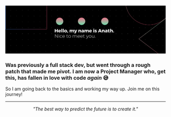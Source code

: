 ![GitHub Logo](images/banner.png)

<h3>Was previously a full stack dev, but went through a rough patch that made me pivot. I am now a Project Manager who, get this, has fallen in love with code <i>again</i> 😅 </h3>
<p>So I am going back to the basics and working my way up. Join me on this journey!</p>

<!-- <div align="center">
  <h1>👋</h1>
  <p>A Project Manager and Frontend Developer</p>
</div>

<br>

---

## 🚀 About Me

<p>I'm a passionate and results-driven professional with a unique blend of experience in <strong>Software Engineering</strong> and <strong>Project Management</strong>. After a fulfilling period steering projects and leading teams, I'm enthusiastically returning to my roots in development, specifically focusing on becoming a proficient <strong>Frontend Developer</strong>.</p>

<p>True engineering excellence lies in building not just beautiful interfaces but also highly functional, performant, and maintainable web applications. My background in project management has instilled in me a strong understanding of product lifecycle, team collaboration, and delivering impactful solutions, which I now bring to my development work.</p>

<p>Currently, my goal is to leverage my renewed coding and professional skills to contribute as a Frontend Developer within my current company, focusing on innovative and user-centric web solutions.</p>

### Why Frontend?

<p>The immediate visual feedback, the intricate dance between design and code, and the direct impact on user interaction are what truly captivate me about frontend development. I thrive on the challenge of transforming complex ideas into seamless and delightful digital experiences.</p>

<br>

---

## 🎯 My Current Focus

<p>My learning and project efforts are intensely concentrated on modern frontend technologies, particularly:</p>

<ul>
  <li>⚛️ <strong>React.js:</strong> Building dynamic and efficient user interfaces.</li>
  <li>➡️ <strong>Next.js:</strong> Developing powerful, production-ready React applications with server-side rendering and static site generation capabilities.</li>
  <li>📏 <strong>TypeScript:</strong> Enhancing code quality, scalability, and maintainability through strong typing.</li>
  <li>✨ <strong>Clean Code & Best Practices:</strong> Writing readable, reusable, and testable code.</li>
  <li>🌐 <strong>Responsive Design & Accessibility:</strong> Ensuring web applications are universally accessible and performant across all devices.</li>
</ul>

---

## 🎯 My Skills

<div>

![HTML](https://img.shields.io/badge/HTML-E34F26?style=for-the-badge&logo=html5&logoColor=white)
![CSS](https://img.shields.io/badge/CSS-1572B6?style=for-the-badge&logo=css3&logoColor=white)
![TYPESCRIPT](https://shields.io/badge/TypeScript-3178C6?style=for-the-badge&logo=TypeScript&logoColor=white)
![MYSQL](https://img.shields.io/badge/MySQL-4479A1?style=for-the-badge&logo=mysql&logoColor=white)
![REACT](https://img.shields.io/badge/-ReactJs-61DAFB?logo=react&logoColor=white&style=for-the-badge)
![NEXT](https://img.shields.io/badge/next.js-000000?style=for-the-badge&logo=nextdotjs&logoColor=white)
  
</div>

---

## 🌱 Learning & Growth

<p>I am actively building my skills through:</p>
<ul>
  <li>Hands-on coding, building personal projects, and contributing to open-source initiatives to solidify theoretical knowledge with practical application (desire to start contributing to open source).</li>
  <li>Engaging with the developer community, participating in online forums, and staying updated with the latest industry trends and best practices.</li>
</ul>

<br>

--- -->

<!--## 💻 Projects

<p>Here are some projects where I'm applying my skills. More coming soon as I progress!</p>

<table width="100%">
  <thead>
    <tr>
      <th width="30%" align="left">Project Name</th>
      <th width="50%" align="left">Description</th>
      <th width="20%" align="left">Technologies</th>
    </tr>
  </thead>
  <tbody>
    <tr>
      <td><a href="[Link to Project 1 Repo]">Project X</a></td>
      <td>A [brief, compelling description of Project X, highlighting its purpose or a key feature]. This project demonstrates my ability to [mention a specific skill like API integration, state management, etc.].</td>
      <td>React, Next.js, TypeScript, [Other Tech]</td>
    </tr>
    <tr>
      <td><a href="[Link to Project 2 Repo]">Portfolio Website V2</a></td>
      <td>My personal portfolio, rebuilt from scratch to showcase my latest frontend development skills and design aesthetic. Focus on performance and responsive design.</td>
      <td>Next.js, TypeScript, Tailwind CSS</td>
    </tr>
    <tr>
      <td><a href="[Link to Project 3 Repo]">[Your Next Project Idea]</a></td>
      <td><i>(Coming Soon)</i> A [brief idea of your next project, e.g., "e-commerce prototype," "data visualisation dashboard"].</td>
      <td>React, [Other Tech]</td>
    </tr>
  </tbody>
</table>
<br>
<div align="center">
  <p>➡️ Explore more projects in my repositories! ➡️</p>
</div>

<br>

--- -->

<!-- ## 🤝 Let's Connect!

<p>I'm always open to collaborating on interesting projects, sharing knowledge, and discussing new opportunities, especially those involving Frontend Dev. Let's build something amazing together!</p>

<p align="center">
  <a href="mailto:anathkantonda@gmail.com">
    <img src="https://img.shields.io/badge/Email-D14836?style=for-the-badge&logo=gmail&logoColor=white" alt="Email" />
  </a>
  <a href="https://linkedin.com/in/anathkantonda" target="_blank">
    <img src="https://img.shields.io/badge/LinkedIn-0077B5?style=for-the-badge&logo=linkedin&logoColor=white" alt="LinkedIn" />
  </a>
</p>

<br>

---

## 📈 GitHub Stats

<div align="center">
  <img src="https://github-readme-stats.vercel.app/api/top-langs/?username=anathkantonda&layout=compact&langs_count=8&theme=radical&hide_border=true" alt="Top Languages" />
</div>

<br>

---
-->
---
<p align="center">
  <i>"The best way to predict the future is to create it."</i>
</p>

